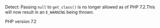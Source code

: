 Detect: Passing `null` to `get_class()` is no longer allowed as of PHP 7.2.This will now result in an `E_WARNING` being thrown.

PHP version 7.2
